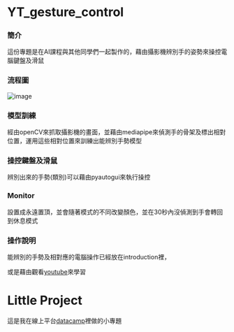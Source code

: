 # YT_gesture_control

### 簡介

這份專題是在AI課程與其他同學們一起製作的，藉由攝影機辨別手的姿勢來操控電腦鍵盤及滑鼠

### 流程圖

![image](https://github.com/zaqxsw800402/YT_gesture_control/blob/main/picture/flow.png?raw=true)

### 模型訓練

經由openCV來抓取攝影機的畫面，並藉由mediapipe來偵測手的骨架及標出相對位置，運用這些相對位置來訓練出能辨別手勢模型

### 操控鍵盤及滑鼠

辨別出來的手勢(類別)可以藉由pyautogui來執行操控

### Monitor

設置成永遠置頂，並會隨著模式的不同改變顏色，並在30秒內沒偵測到手會轉回到休息模式

### 操作說明

能辨別的手勢及相對應的電腦操作已經放在introduction裡，

或是藉由觀看[youtube](https://www.youtube.com/watch?v=3t_t8A_DUxU)來學習

# Little Project

這是我在線上平台[datacamp](https://learn.datacamp.com/)裡做的小專題